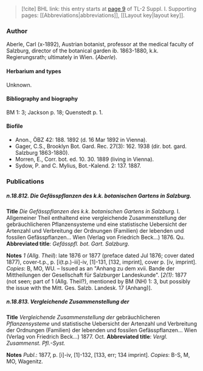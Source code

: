 > [!cite] BHL link: this entry starts at [page 9](https://www.biodiversitylibrary.org/item/103858#page/21/mode/1up) of TL-2 Suppl. I.
> Supporting pages: [[Abbreviations|abbreviations]], [[Layout key|layout key]].

### Author

Aberle, Carl (x-1892), Austrian botanist, professor at the medical faculty of Salzburg, director of the botanical garden ib. 1863-1880, k.k. Regierungsrath; ultimately in Wien. (*Aberle*).

#### Herbarium and types

Unknown.

#### Bibliography and biography

BM 1: 3; Jackson p. 18; Quenstedt p. 1.

#### Biofile

- Anon., ÖBZ 42: 188. 1892 (d. 16 Mar 1892 in Vienna).
- Gager, C.S., Brooklyn Bot. Gard. Rec. 27(3): 162. 1938 (dir. bot. gard. Salzburg 1863-1880).
- Morren, E., Corr. bot. ed. 10. 30. 1889 (living in Vienna).
- Sydow, P. and C. Mylius, Bot.-Kalend. 2: 137. 1887.

### Publications

##### n.18.812. Die Gefässpflanzen des k.k. botanischen Gartens in Salzburg.

**Title**
*Die Gefässpflanzen des k.k. botanischen Gartens in Salzburg.* I. Allgemeiner Theil enthaltend eine vergleichende Zusammenstellung der gebräuchlicheren Pflanzensysteme und eine statistische Uebersicht der Artenzahl und Verbreitung der Ordnungen (Familien) der lebenden und fossilen Gefässpflanzen... Wien (Verlag von Friedrich Beck...) 1876. Qu.
**Abbreviated title**: *Gefässpfl. bot. Gart. Salzburg*.

**Notes**
*1 (Allg. Theil*): late 1876 or 1877 (preface dated Jul 1876; cover dated 1877), cover-t.p., p. \[i(t.p.)-iii\]-iv, \[1\]-131, \[132, imprint\], cover p. \[iv, imprint\]. *Copies*: B, MO, WU. – Issued as an "Anhang zu dem xvii. Bande der Mittheilungen der Gesellschaft für Salzburger Landeskunde".
\[*2(1)*: 1877 (not seen; part of 1 (Allg. Theil?), mentioned by BM (NH) 1: 3, but possibly the issue with the Mitt. Ges. Salzb. Landesk. 17 (Anhang)\].

##### n.18.813. Vergleichende Zusammenstellung der

**Title**
*Vergleichende Zusammenstellung der* gebräuchlicheren *Pflanzensysteme* und statistische Uebersicht der Artenzahl und Verbreitung der Ordnungen (Familien) der lebenden und fossilen Gefässpflanzen... Wien (Verlag von Friedrich Beck...) 1877. Oct.
**Abbreviated title**: *Vergl. Zusammenst. Pfl.-Syst.*

**Notes**
*Publ*.: 1877, p. \[i\]-iv, \[1\]-132, \[133, err; 134 imprint\]. *Copies*: B-S, M, MO, Wagenitz.

